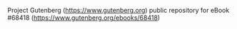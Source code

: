 Project Gutenberg (https://www.gutenberg.org) public repository for
eBook #68418 (https://www.gutenberg.org/ebooks/68418)
